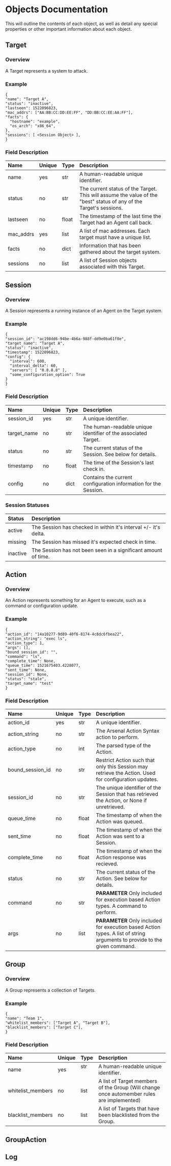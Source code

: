 # Objects Documentation
This will outline the contents of each object, as well as detail any special properties or other important information about each object.

## Target
### Overview
A Target represents a system to attack.

### Example
```
{
"name": "Target A",
"status": "inactive",
"lastseen": 1522096823,
"mac_addrs": ["AA:BB:CC:DD:EE:FF", "DD:BB:CC:EE:AA:FF"],
"facts": {
  "hostname": "example",
  "os_arch": "x86_64",
},
"sessions": [ <Session Object> ],
}
```

### Field Description
| **Name**   | **Unique** | **Type**   | **Description**                                                   |
| :--------- | :--------- | :--------- | :---------------------------------------------------------------- |
| name       | yes        | str        | A human-readable unique identifier.                               |
| status     | no         | str        | The current status of the Target. This will assume the value of the "best" status of any of the Target's sessions.|
| lastseen   | no         | float      | The timestamp of the last time the Target had an Agent call back. |
| mac_addrs  | yes        | list<str>  | A list of mac addresses. Each target must have a unique list.     |
| facts      | no         | dict       | Information that has been gathered about the target system.       |
| sessions   | no         | list<dict> | A list of Session objects associated with this Target.            |

## Session
### Overview
A Session represents a running instance of an Agent on the Target system.

### Example 
```
{
"session_id": "ac198dd6-94be-4b6a-988f-dd9e0ba61f0e",
"target_name": "Target A",
"status": "inactive",
"timestamp": 1522096823,
"config": {
  "interval": 600,
  "interval_delta": 60,
  "servers": [ "8.8.8.8" ],
  "some_configuration_option": True
}
}
```

### Field Description
| **Name**    | **Unique** | **Type**   | **Description**                                                   |
| :---------- | :--------- | :--------- | :---------------------------------------------------------------- |
| session_id  | yes        | str        | A  unique identifier.                                             |
| target_name | no         | str        | The human-readable unique identifier of the associated Target.    |
| status      | no         | str        | The current status of the Session. See below for details.         |
| timestamp   | no         | float      | The time of the Session's last check in.                          |
| config      | no         | dict       | Contains the current configuration information for the Session.   |

### Session Statuses
| **Status** | **Description**                                                 |
| :--------- | :-------------------------------------------------------------- |
| active     | The Session has checked in within it's interval +/- it's delta. |
| missing    | The Session has missed it's expected check in time.             | 
| inactive   | The Session has not been seen in a significant amount of time.  |

## Action
### Overview
An Action represents something for an Agent to execute, such as a command or configuration update.
### Example
```
{
"action_id": "14a10277-9d89-40f6-8174-4c8dc6fbea22",
"action_string": "exec ls",
"action_type": 1,
"args": [],
"bound_session_id": "",
"command": "ls",
"complete_time": None,
"queue_time": 1521675403.4228077,
"sent_time": None,
"session_id": None,
"status": "stale",
"target_name": "test"
}
```
### Field Description
| **Name**         | **Unique** | **Type**   | **Description**                                                   |
| :--------------- | :--------- | :--------- | :---------------------------------------------------------------- |
| action_id        | yes        | str        | A  unique identifier.                                             |
| action_string    | no         | str        | The Arsenal Action Syntax action to perform.                      |
| action_type      | no         | int        | The parsed type of the Action.                                    |
| bound_session_id | no         | str        | Restrict Action such that only this Session may retrieve the Action. Used for configuration updates. |
| session_id       | no         | str        | The unique identifier of the Session that has retrieved the Action, or None if unretrieved. |
| queue_time       | no         | float      | The timestamp of when the Action was queued.                      |     
| sent_time        | no         | float      | The timestamp of when the Action was sent to a Session.           |     
| complete_time    | no         | float      | The timestamp of when the Action response was recieved.           |    
| status           | no         | str        | The current status of the Action. See below for details.          |    
| command          | no         | str        | **PARAMETER** Only included for execution based Action types. A command to perform. |
| args             | no         | list<str>  | **PARAMETER** Only included for execution based Action types. A list of string arguments to provide to the given command. |


## Group
### Overview
A Group represents a collection of Targets.
### Example
```
{
"name": "Team 1",
"whitelist_members": ["Target A", "Target B"],
"blacklist_members": ["Target C"],
}
```
### Field Description
| **Name**          | **Unique** | **Type**   | **Description**                                                   |
| :---------------- | :--------- | :--------- | :---------------------------------------------------------------- |
| name              | yes        | str        | A human-readable unique identifier.                               |
| whitelist_members | no         | list<str>  | A list of Target members of the Group (Will change once automember rules are implemented) |
| blacklist_members | no         | list<str>  | A list of Targets that have been blacklisted from the Group.      |

## GroupAction
## Log
